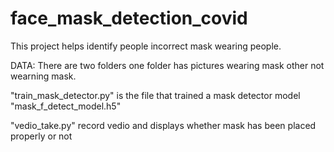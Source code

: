 # face_mask_detection_covid
This project helps identify people incorrect mask wearing people.


DATA: There are two folders one folder has pictures wearing mask other not wearning mask.


"train_mask_detector.py" is the file that trained a mask detector model "mask_f_detect_model.h5"


"vedio_take.py" record vedio and displays whether mask has been placed properly or not



